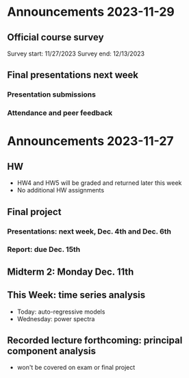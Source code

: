 # Announcements 2023-11-29

## Official course survey

Survey start: 11/27/2023
Survey end: 12/13/2023

## Final presentations next week

### Presentation submissions

### Attendance and peer feedback


# Announcements 2023-11-27

## HW

- HW4 and HW5 will be graded and returned later this week
- No additional HW assignments

## Final project

### Presentations: next week, Dec. 4th and Dec. 6th

### Report: due Dec. 15th

## Midterm 2: Monday Dec. 11th

## This Week: time series analysis

- Today: auto-regressive models
- Wednesday: power spectra

## Recorded lecture forthcoming: principal component analysis
- won't be covered on exam or final project
